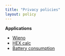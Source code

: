 ```yaml
---
title: "Privacy policies"
layout: policy
---
```


**Applications**

*   [Wieno](/privacy-policies/wieno/)
*   [HEX calc](/privacy-policies/hex-calc/)
*   [Battery consumption](/privacy-policies/battery-consumption/)
